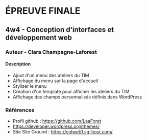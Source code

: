 <!-- Les # représentent les h1, h2... -->
# ÉPREUVE FINALE
## 4w4 - Conception d'interfaces et développement web
### Auteur - Clara Champagne-Laforest
#### Description
<!-- pour faire une liste on met un tiret -->
- Ajout d'un menu des ateliers du TIM
- Affichage du menu sur la page d'accueil
- Styliser le menu
- Creation d'un template pour afficher les ateliers du TIM
- Affichage des champs personnalisés définis dans WordPress

### Références
- Profil github : https://github.com/LaaForet
- https://developer.wordpress.org/themes/ 
- Site Site Ground : https://cidweb1.sg-host.com/


